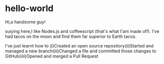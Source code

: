 # hello-world

Hi,a handsome guy!

suiying here,I like Nodes.js and coffeescript (that's what I'am made of!).
I've had tacos on the moon and find them far superior to Earth tacos.

I've just learnt how to (i)Created an open source repository(ii)Started and managed a new branch(iii)Changed a file and committed those changes to GitHub(iiii)Opened and merged a Pull Request

